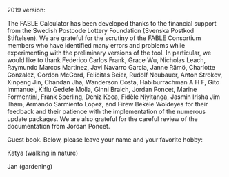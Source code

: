 2019 version:

The FABLE Calculator has been developed thanks to the financial support from the Swedish Postcode Lottery Foundation (Svenska Postkod Stiftelsen). We are grateful for the scrutiny of the FABLE Consortium members who have identified many errors and problems while experimenting with the preliminary versions of the tool. In particular, we would like to thank Federico Carlos Frank, Grace Wu, Nicholas Leach, Raymundo Marcos Martinez, Javi Navarro Garcia, Janne Rämö, Charlotte Gonzalez, Gordon McGord, Felicitas Beier, Rudolf Neubauer, Anton Strokov, Xinpeng Jin, Chandan Jha, Wanderson Costa, Habiburrachman A H F, Gito Immanuel, Kiflu Gedefe Molla, Ginni Braich, Jordan Poncet, Marine Formentini, Frank Sperling, Deniz Koca, Fidèle Niyitanga, Jasmin Irisha Jim Ilham, Armando Sarmiento Lopez, and Firew Bekele Woldeyes for their feedback and their patience with the implementation of the numerous update packages. We are also grateful for the careful review of the documentation from Jordan Poncet.


Guest book. Below, please leave your name and your favorite hobby:

Katya (walking in nature)


Jan  (gardening)
